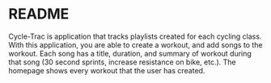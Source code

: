 # README

Cycle-Trac is application that tracks playlists created for each cycling class. With this application, you are able to create a workout, and add songs to the workout. Each song has a title, duration, and summary of workout during that song (30 second sprints, increase resistance on bike, etc.). The homepage shows every workout that the user has created.

